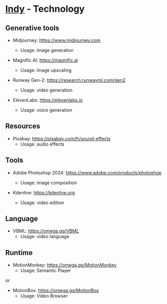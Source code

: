# [Indy](README.md) - Technology

## Generative tools

- Midjourney: https://www.midjourney.com
    - Usage: image generation

- Magnific AI: https://magnific.ai
    - Usage: image upscaling

- Runway Gen-2: https://research.runwayml.com/gen2
    - Usage: video generation

- ElevenLabs: https://elevenlabs.io
    - Usage: voice generation

## Resources

- Pixabay: https://pixabay.com/fr/sound-effects
    - Usage: audio effects

## Tools

- Adobe Photoshop 2024: https://www.adobe.com/products/photoshop
    - Usage: image composition

- Kdenlive: https://kdenlive.org
    - Usage: video edition

## Language

- VBML: https://omega.gg/VBML
    - Usage: video language

## Runtime

- MotionMonkey: https://omega.gg/MotionMonkey
    - Usage: Semantic Player

or

- MotionBox: https://omega.gg/MotionBox
    - Usage: Video Browser
